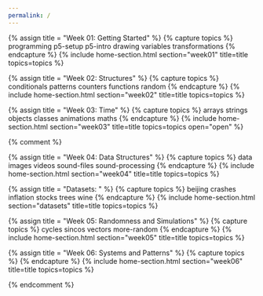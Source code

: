 ```yaml
---
permalink: /
---
```

{% assign title = "Week 01: Getting Started" %}
{% capture topics %}
  programming
  p5-setup
  p5-intro
  drawing
  variables
  transformations
{% endcapture %}
{% include home-section.html section="week01" title=title topics=topics %}

{% assign title = "Week 02: Structures" %}
{% capture topics %}
  conditionals
  patterns
  counters
  functions
  random
{% endcapture %}
{% include home-section.html section="week02" title=title topics=topics %}

{% assign title = "Week 03: Time" %}
{% capture topics %}
  arrays
  strings
  objects
  classes
  animations
  maths
{% endcapture %}
{% include home-section.html section="week03" title=title topics=topics open="open" %}

{% comment %}

{% assign title = "Week 04: Data Structures" %}
{% capture topics %}
  data
  images
  videos
  sound-files
  sound-processing
{% endcapture %}
{% include home-section.html section="week04" title=title topics=topics %}

{% assign title = "Datasets: " %}
{% capture topics %}
  beijing
  crashes
  inflation
  stocks
  trees
  wine
{% endcapture %}
{% include home-section.html section="datasets" title=title topics=topics %}

{% assign title = "Week 05: Randomness and Simulations" %}
{% capture topics %}
  cycles
  sincos
  vectors
  more-random
{% endcapture %}
{% include home-section.html section="week05" title=title topics=topics %}

{% assign title = "Week 06: Systems and Patterns" %}
{% capture topics %}
{% endcapture %}
{% include home-section.html section="week06" title=title topics=topics %}

{% endcomment %}
